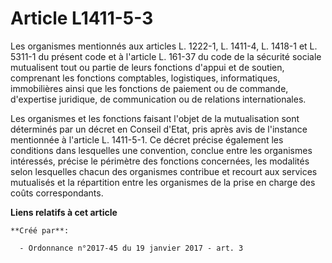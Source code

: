 # Article L1411-5-3

Les organismes mentionnés aux articles L. 1222-1, L. 1411-4, L. 1418-1 et L. 5311-1 du présent code et à l'article L. 161-37
du code de la sécurité sociale mutualisent tout ou partie de leurs fonctions d'appui et de soutien, comprenant les fonctions
comptables, logistiques, informatiques, immobilières ainsi que les fonctions de paiement ou de commande, d'expertise
juridique, de communication ou de relations internationales. 

Les organismes et les fonctions faisant l'objet de la mutualisation sont déterminés par un décret en Conseil d'Etat, pris
après avis de l'instance mentionnée à l'article L. 1411-5-1. Ce décret précise également les conditions dans lesquelles une
convention, conclue entre les organismes intéressés, précise le périmètre des fonctions concernées, les modalités selon
lesquelles chacun des organismes contribue et recourt aux services mutualisés et la répartition entre les organismes de la
prise en charge des coûts correspondants.

**Liens relatifs à cet article**

	**Créé par**:

	  - Ordonnance n°2017-45 du 19 janvier 2017 - art. 3
